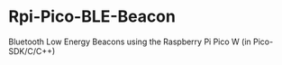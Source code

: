 # Rpi-Pico-BLE-Beacon
Bluetooth Low Energy Beacons using the Raspberry Pi Pico W (in Pico-SDK/C/C++)
